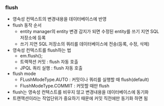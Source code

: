 ### flush
  - 영속성 컨텍스트의 변경내용을 데이터베이스에 반영
  - flush 동작 순서
    - entity manager의 entity 변경 감지가 되면 수정된 entity를 쓰기 지연 SQL 저장소에 등록
    - 쓰기 지연 SQL 저장소의 쿼리를 데이터베이스에 전송(등록, 수정, 삭제)
  - 영속성 컨텍스트를 flush하는 법
    - em.flush();
    - 트랙잭션 커밋 : flush 자동 호출
    - JPQL 쿼리 실행 : flush 자동 호출
  - flush mode
    - FLushModeType.AUTO : 커밋이나 쿼리를 실행할 때 flush(default)
    - FlushModeType.COMMIT : 커밋할 때만 flush
  - flush는 영속성 컨텍스트를 비우지 않고 변경내용을 데이터베이스에 동기화
  - 트랜잭션이라는 작업단위가 중요하기 때문에 커밋 직전에만 동기화 하면 됨
